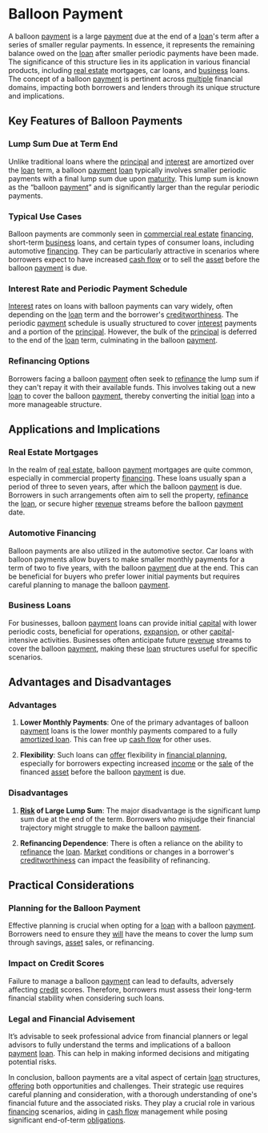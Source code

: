 # Balloon Payment

A balloon [payment](../p/payment.md) is a large [payment](../p/payment.md) due at the end of a [loan](../l/loan.md)'s term after a series of smaller regular payments. In essence, it represents the remaining balance owed on the [loan](../l/loan.md) after smaller periodic payments have been made. The significance of this structure lies in its application in various financial products, including [real estate](../r/real_estate.md) mortgages, car loans, and [business](../b/business.md) loans. The concept of a balloon [payment](../p/payment.md) is pertinent across [multiple](../m/multiple.md) financial domains, impacting both borrowers and lenders through its unique structure and implications.

## Key Features of Balloon Payments

### Lump Sum Due at Term End

Unlike traditional loans where the [principal](../p/principal.md) and [interest](../i/interest.md) are amortized over the [loan](../l/loan.md) term, a balloon [payment](../p/payment.md) [loan](../l/loan.md) typically involves smaller periodic payments with a final lump sum due upon [maturity](../m/maturity.md). This lump sum is known as the “balloon [payment](../p/payment.md)” and is significantly larger than the regular periodic payments.

### Typical Use Cases

Balloon payments are commonly seen in [commercial real estate](../c/commercial_real_estate.md) [financing](../f/financing.md), short-term [business](../b/business.md) loans, and certain types of consumer loans, including automotive [financing](../f/financing.md). They can be particularly attractive in scenarios where borrowers expect to have increased [cash flow](../c/cash_flow.md) or to sell the [asset](../a/asset.md) before the balloon [payment](../p/payment.md) is due.

### Interest Rate and Periodic Payment Schedule

[Interest](../i/interest.md) rates on loans with balloon payments can vary widely, often depending on the [loan](../l/loan.md) term and the borrower's [creditworthiness](../c/creditworthiness.md). The periodic [payment](../p/payment.md) schedule is usually structured to cover [interest](../i/interest.md) payments and a portion of the [principal](../p/principal.md). However, the bulk of the [principal](../p/principal.md) is deferred to the end of the [loan](../l/loan.md) term, culminating in the balloon [payment](../p/payment.md).

### Refinancing Options

Borrowers facing a balloon [payment](../p/payment.md) often seek to [refinance](../r/refinance.md) the lump sum if they can't repay it with their available funds. This involves taking out a new [loan](../l/loan.md) to cover the balloon [payment](../p/payment.md), thereby converting the initial [loan](../l/loan.md) into a more manageable structure.

## Applications and Implications

### Real Estate Mortgages

In the realm of [real estate](../r/real_estate.md), balloon [payment](../p/payment.md) mortgages are quite common, especially in commercial property [financing](../f/financing.md). These loans usually span a period of three to seven years, after which the balloon [payment](../p/payment.md) is due. Borrowers in such arrangements often aim to sell the property, [refinance](../r/refinance.md) the [loan](../l/loan.md), or secure higher [revenue](../r/revenue.md) streams before the balloon [payment](../p/payment.md) date.

### Automotive Financing

Balloon payments are also utilized in the automotive sector. Car loans with balloon payments allow buyers to make smaller monthly payments for a term of two to five years, with the balloon [payment](../p/payment.md) due at the end. This can be beneficial for buyers who prefer lower initial payments but requires careful planning to manage the balloon [payment](../p/payment.md).

### Business Loans

For businesses, balloon [payment](../p/payment.md) loans can provide initial [capital](../c/capital.md) with lower periodic costs, beneficial for operations, [expansion](../e/expansion.md), or other [capital](../c/capital.md)-intensive activities. Businesses often anticipate future [revenue](../r/revenue.md) streams to cover the balloon [payment](../p/payment.md), making these [loan](../l/loan.md) structures useful for specific scenarios.

## Advantages and Disadvantages

### Advantages

1. **Lower Monthly Payments**: One of the primary advantages of balloon [payment](../p/payment.md) loans is the lower monthly payments compared to a fully [amortized loan](../a/amortized_loan.md). This can free up [cash flow](../c/cash_flow.md) for other uses.
  
2. **Flexibility**: Such loans can [offer](../o/offer.md) flexibility in [financial planning](../f/financial_planning.md), especially for borrowers expecting increased [income](../i/income.md) or the [sale](../s/sale.md) of the financed [asset](../a/asset.md) before the balloon [payment](../p/payment.md) is due.

### Disadvantages

1. **[Risk](../r/risk.md) of Large Lump Sum**: The major disadvantage is the significant lump sum due at the end of the term. Borrowers who misjudge their financial trajectory might struggle to make the balloon [payment](../p/payment.md).
  
2. **Refinancing Dependence**: There is often a reliance on the ability to [refinance](../r/refinance.md) the [loan](../l/loan.md). [Market](../m/market.md) conditions or changes in a borrower's [creditworthiness](../c/creditworthiness.md) can impact the feasibility of refinancing.

## Practical Considerations

### Planning for the Balloon Payment

Effective planning is crucial when opting for a [loan](../l/loan.md) with a balloon [payment](../p/payment.md). Borrowers need to ensure they [will](../w/will.md) have the means to cover the lump sum through savings, [asset](../a/asset.md) sales, or refinancing.

### Impact on Credit Scores

Failure to manage a balloon [payment](../p/payment.md) can lead to defaults, adversely affecting [credit](../c/credit.md) scores. Therefore, borrowers must assess their long-term financial stability when considering such loans.

### Legal and Financial Advisement

It’s advisable to seek professional advice from financial planners or legal advisors to fully understand the terms and implications of a balloon [payment](../p/payment.md) [loan](../l/loan.md). This can help in making informed decisions and mitigating potential risks.

In conclusion, balloon payments are a vital aspect of certain [loan](../l/loan.md) structures, [offering](../o/offering.md) both opportunities and challenges. Their strategic use requires careful planning and consideration, with a thorough understanding of one's financial future and the associated risks. They play a crucial role in various [financing](../f/financing.md) scenarios, aiding in [cash flow](../c/cash_flow.md) management while posing significant end-of-term [obligations](../o/obligation.md).